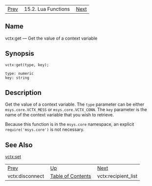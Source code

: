 |     |     |     |
| --- | --- | --- |
| [Prev](lua.ref.vctx_disconnect)  | 15.2. Lua Functions |  [Next](lua.ref.vctx_recipient_list.php) |

<a name="lua.ref.vctx_get"></a>
## Name

vctx:get — Get the value of a context variable

<a name="idp27896768"></a>
## Synopsis

`vctx:get(type, key);`

```
type: numeric
key: string
```
<a name="idp27899456"></a>
## Description

Get the value of a context variable. The `type` parameter can be either `msys.core.VCTX_MESS` or `msys.core.VCTX_CONN`. The `key` parameter is the name of the context variable that you wish to retrieve.

Because this function is in the `msys.core` namespace, an explicit `require('msys.core')` is not necessary.

<a name="idp27904320"></a>
## See Also

[vctx:set](lua.ref.vctx_set "vctx:set")

|     |     |     |
| --- | --- | --- |
| [Prev](lua.ref.vctx_disconnect)  | [Up](lua.function.details.php) |  [Next](lua.ref.vctx_recipient_list.php) |
| vctx:disconnect  | [Table of Contents](index) |  vctx:recipient_list |
